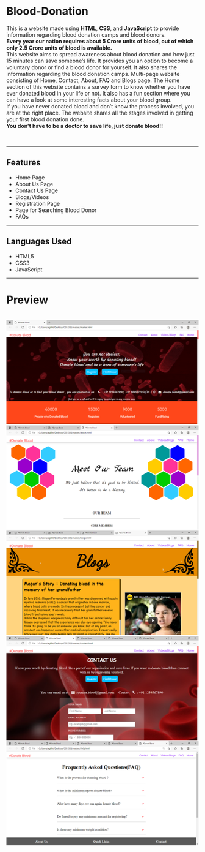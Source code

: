 # Blood-Donation
<p>This is a website made using <b>HTML</b>, <b>CSS</b>, and <b>JavaScript</b> to provide information regarding blood donation camps and blood donors.<br>
<b>Every year our nation requires about 5 Crore units of blood, out of which only 2.5 Crore units of blood is available.</b><br>
This website aims to spread awareness about blood donation and how just 15 minutes can save someone’s life.
It provides you an option to become a voluntary donor or find a blood donor for yourself. It also shares the information regarding the blood donation camps. Multi-page website consisting of Home, Contact, About, FAQ and Blogs page.
The Home section of this website contains a survey form to know whether you have ever donated blood in your life or not. It also has a fun section where you can have a look at some interesting facts about your blood group.
<br>If you have never donated blood and don’t know the process involved, you are at the right place. The website shares all the stages involved in getting your first blood donation done. 
<br><b>You don’t have to be a doctor to save life, just donate blood!!</b></p><br>
<hr>
<h2>Features</h2>
<ul>
  <li>Home Page</li>
  <li>About Us Page</li>
  <li>Contact Us Page</li>
  <li>Blogs/Videos</li>
  <li>Registration Page</li>
  <li>Page for Searching Blood Donor</li>
  <li>FAQs</li>
 </ul>
<hr>
<h2>Languages Used</h2>
<ul>
  <li>HTML5</li>
  <li>CSS3</li>
  <li>JavaScript</li>
</ul>
<hr>
<h1>Preview</h1>
<br>
<img src="https://raw.githubusercontent.com/sunidhib2002/Blood-Donation/main/Screenshots/ss1.PNG">
<br>
<img src="https://github.com/sunidhib2002/Blood-Donation/blob/main/Screenshots/ss2.PNG">
<br>
<img src="https://github.com/sunidhib2002/Blood-Donation/blob/main/Screenshots/ss3.PNG">
<br>
<img src="https://github.com/sunidhib2002/Blood-Donation/blob/main/Screenshots/ss5.PNG">
<br>
<img src="https://github.com/sunidhib2002/Blood-Donation/blob/main/Screenshots/ss4.PNG">
<br>
